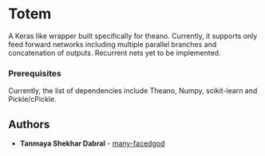 # Totem

A Keras like wrapper built specifically for theano. Currently, it supports only feed forward networks including multiple parallel branches and concatenation of outputs. Recurrent nets yet to be implemented.


### Prerequisites

Currently, the list of dependencies include Theano, Numpy, scikit-learn and Pickle/cPickle.

## Authors

* **Tanmaya Shekhar Dabral** - [many-facedgod](https://github.com/many-facedgod)
